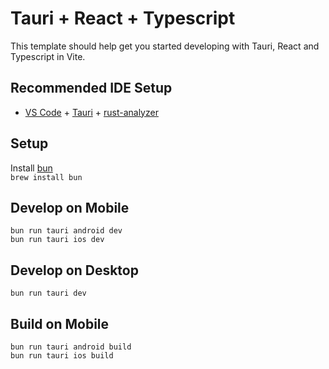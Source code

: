 # Tauri + React + Typescript

This template should help get you started developing with Tauri, React and Typescript in Vite.

## Recommended IDE Setup

- [VS Code](https://code.visualstudio.com/) + [Tauri](https://marketplace.visualstudio.com/items?itemName=tauri-apps.tauri-vscode) + [rust-analyzer](https://marketplace.visualstudio.com/items?itemName=rust-lang.rust-analyzer)

## Setup
Install [bun](https://bun.sh)\
`brew install bun`
## Develop on Mobile
`bun run tauri android dev`\
`bun run tauri ios dev`

## Develop on Desktop
`bun run tauri dev`

## Build on Mobile
`bun run tauri android build`\
`bun run tauri ios build`
